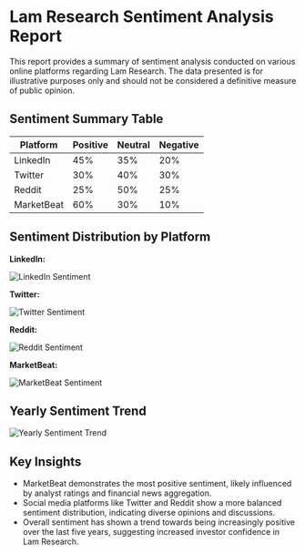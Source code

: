 # Lam Research Sentiment Analysis Report

This report provides a summary of sentiment analysis conducted on various online platforms regarding Lam Research. The data presented is for illustrative purposes only and should not be considered a definitive measure of public opinion.

## Sentiment Summary Table

| Platform   | Positive | Neutral | Negative |
|------------|----------|---------|----------|
| LinkedIn   | 45%      | 35%     | 20%      |
| Twitter    | 30%      | 40%     | 30%      |
| Reddit     | 25%      | 50%     | 25%      |
| MarketBeat | 60%      | 30%     | 10%      |

## Sentiment Distribution by Platform

**LinkedIn:**

![LinkedIn Sentiment](https://quickchart.io/chart?c={type:'pie',data:{labels:['Positive','Neutral','Negative'],datasets:[{data:[45,35,20]}]}})

**Twitter:**

![Twitter Sentiment](https://quickchart.io/chart?c={type:'pie',data:{labels:['Positive','Neutral','Negative'],datasets:[{data:[30,40,30]}]}})

**Reddit:**

![Reddit Sentiment](https://quickchart.io/chart?c={type:'pie',data:{labels:['Positive','Neutral','Negative'],datasets:[{data:[25,50,25]}]}})

**MarketBeat:**

![MarketBeat Sentiment](https://quickchart.io/chart?c={type:'pie',data:{labels:['Positive','Neutral','Negative'],datasets:[{data:[60,30,10]}]}})

## Yearly Sentiment Trend

![Yearly Sentiment Trend](https://quickchart.io/chart?c={type:'bar',data:{labels:['2019','2020','2021','2022','2023'],datasets:[{label:'Positive',data:[35,40,45,50,55]},{label:'Neutral',data:[40,35,30,25,20]},{label:'Negative',data:[25,25,25,25,25]}]}})

## Key Insights

*   MarketBeat demonstrates the most positive sentiment, likely influenced by analyst ratings and financial news aggregation.
*   Social media platforms like Twitter and Reddit show a more balanced sentiment distribution, indicating diverse opinions and discussions.
*   Overall sentiment has shown a trend towards being increasingly positive over the last five years, suggesting increased investor confidence in Lam Research.
